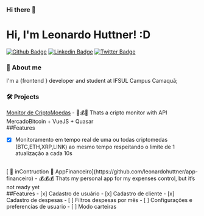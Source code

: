 ### Hi there 👋

# Hi, I'm Leonardo Huttner! :D

[![Github Badge](https://img.shields.io/badge/-Github-000?style=flat-square&logo=Github&logoColor=white&link=https://github.com/leonardohuttner)](https://github.com/leonardohuttner)
[![Linkedin Badge](https://img.shields.io/badge/-LinkedIn-blue?style=flat-square&logo=Linkedin&logoColor=white&link=https://www.linkedin.com/in/leonardo-huttner/)](https://www.linkedin.com/in/leonardo-huttner/)
[![Twitter Badge](https://img.shields.io/badge/-Twitter-1ca0f1?style=flat-square&labelColor=1ca0f1&logo=twitter&logoColor=white&link=https://twitter.com/leonardohutner)](https://twitter.com/leonardohutner)

### 👀 About me
I'm a {frontend } developer and student at IFSUL Campus Camaquã;

### 🛠 Projects
[Monitor de CriptoMoedas](https://leonardohuttner.github.io/monitorpage/) - 💸💰🚀 Thats a cripto monitor with API MercadoBitcoin + VueJS + Quasar
<br>
##Features
- [x] Monitoramento em tempo real de uma ou todas criptomedas (BTC,ETH,XRP,LINK) ao mesmo tempo respeitando o limite de 1 atualização a cada 10s
<br>
[ 🚧 inContruction 🚧 AppFinanceiro](https://github.com/leonardohuttner/app-financeiro) - 💰💰💰 Thats my personal app for my expenses control, but it’s not ready yet
<br>
##Features
- [x] Cadastro de usuário
- [x] Cadastro de cliente
- [x] Cadastro de despesas
- [ ] Filtros despesas por mês
- [ ] Configurações e preferencias de usuario
- [ ] Modo carteiras
<!-- 
**leonardohuttner/leonardohuttner** is a ✨ _special_ ✨ repository because its `README.md` (this file) appears on your GitHub profile.

Here are some ideas to get you started:

- 🔭 I’m currently working on ...
- 🌱 I’m currently learning ...
- 👯 I’m looking to collaborate on ...
- 🤔 I’m looking for help with ...
- 💬 Ask me about ...
- 📫 How to reach me: ...
- 😄 Pronouns: ...
- ⚡ Fun fact: ...
-->
